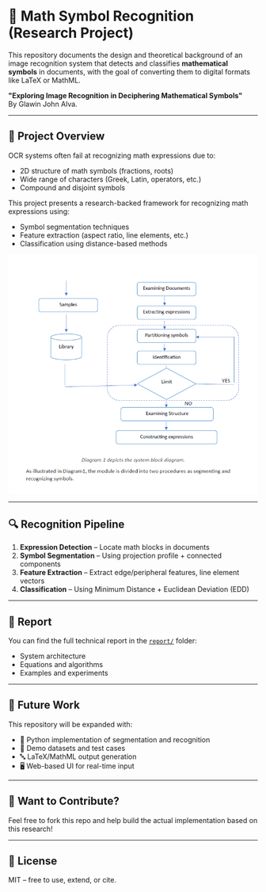 # 🧠 Math Symbol Recognition (Research Project)

This repository documents the design and theoretical background of an image recognition system that detects and classifies **mathematical symbols** in documents, with the goal of converting them to digital formats like LaTeX or MathML.

**"Exploring Image Recognition in Deciphering Mathematical Symbols"**  
By Glawin John Alva.

---

## 📘 Project Overview

OCR systems often fail at recognizing math expressions due to:
- 2D structure of math symbols (fractions, roots)
- Wide range of characters (Greek, Latin, operators, etc.)
- Compound and disjoint symbols

This project presents a research-backed framework for recognizing math expressions using:
- Symbol segmentation techniques
- Feature extraction (aspect ratio, line elements, etc.)
- Classification using distance-based methods

![System Diagram](system_diagram.png)

---

## 🔍 Recognition Pipeline

1. **Expression Detection** – Locate math blocks in documents
2. **Symbol Segmentation** – Using projection profile + connected components
3. **Feature Extraction** – Extract edge/peripheral features, line element vectors
4. **Classification** – Using Minimum Distance + Euclidean Deviation (EDD)

---

## 📄 Report

You can find the full technical report in the [`report/`](Main_Report) folder:
- System architecture
- Equations and algorithms
- Examples and experiments

---

## 🚀 Future Work

This repository will be expanded with:
- 🧠 Python implementation of segmentation and recognition
- 🧪 Demo datasets and test cases
- 🔤 LaTeX/MathML output generation
- 🖥️ Web-based UI for real-time input

---

## 🙋 Want to Contribute?

Feel free to fork this repo and help build the actual implementation based on this research!

---

## 📜 License

MIT – free to use, extend, or cite.
